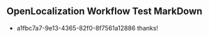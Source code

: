 ## OpenLocalization Workflow Test MarkDown
* a1fbc7a7-9e13-4365-82f0-8f7561a12886 thanks!

<!--HONumber=Jul16_HO3-->


